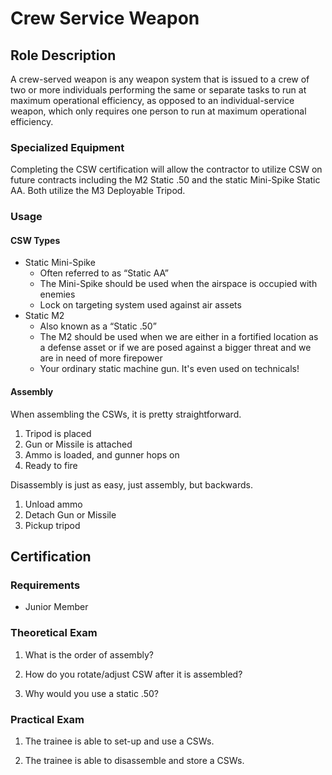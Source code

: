 # Crew Service Weapon

## Role Description

A crew-served weapon is any weapon system that is issued to a crew of two or more individuals performing the same or separate tasks to run at maximum operational efficiency, as opposed to an individual-service weapon, which only requires one person to run at maximum operational efficiency.

### Specialized Equipment

Completing the CSW certification will allow the contractor to utilize CSW on future contracts including the M2 Static .50 and the static Mini-Spike Static AA. Both utilize the M3 Deployable Tripod.

### Usage

#### CSW Types
- Static Mini-Spike
  - Often referred to as “Static AA”
  - The Mini-Spike should be used when the airspace is occupied with enemies
  - Lock on targeting system used against air assets
- Static M2
  - Also known as a “Static .50”
  - The M2 should be used when we are either in a fortified location as a defense asset or if we are posed against a bigger threat and we are in need of more firepower
  - Your ordinary static machine gun. It's even used on technicals!


#### Assembly

When assembling the CSWs, it is pretty straightforward.

1. Tripod is placed
2. Gun or Missile is attached
3. Ammo is loaded, and gunner hops on
4. Ready to fire

Disassembly is just as easy, just assembly, but backwards.

1. Unload ammo
2. Detach Gun or Missile
3. Pickup tripod


## Certification

### Requirements

- Junior Member

### Theoretical Exam

1. What is the order of assembly?

2. How do you rotate/adjust CSW after it is assembled?

3. Why would you use a static .50?

### Practical Exam

1. The trainee is able to set-up and use a CSWs.

2. The trainee is able to disassemble and store a CSWs.
